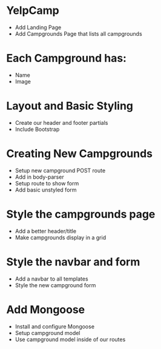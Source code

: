 # YelpCamp
* Add Landing Page
* Add Campgrounds Page that lists all campgrounds

# Each Campground has:
* Name
* Image

# Layout and Basic Styling
* Create our header and footer partials
* Include Bootstrap

# Creating New Campgrounds
* Setup new campground POST route
* Add in body-parser
* Setup route to show form
* Add basic unstyled form

# Style the campgrounds page
* Add a better header/title
* Make campgrounds display in a grid

# Style the navbar and form
* Add a navbar to all templates
* Style the new campground form

# Add Mongoose
* Install and configure Mongoose
* Setup campground model
* Use campground model inside of our routes

